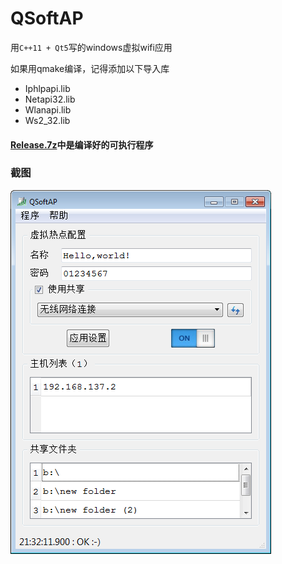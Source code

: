 QSoftAP
=======
用`C++11 + Qt5`写的windows虚拟wifi应用

如果用qmake编译，记得添加以下导入库
- Iphlpapi.lib
- Netapi32.lib
- Wlanapi.lib
- Ws2_32.lib

#### [Release.7z](./Release.7z)中是编译好的可执行程序

### 截图
![](./screen_shot.png)
